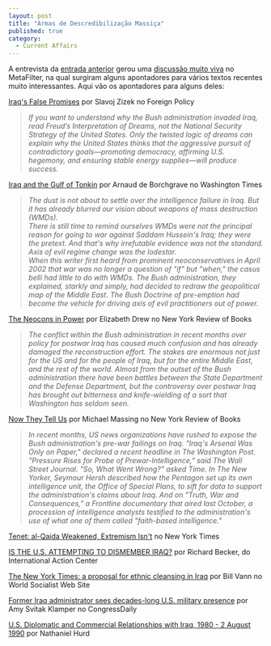 ```yaml
---
layout: post
title: "Armas de Descredibilização Massiça"
published: true
category:
  - Current Affairs
---
```

<p>A entrevista da <a href="http://olifante.blogs.com/covil/2004/02/office_of_speci.html">entrada anterior</a> gerou uma <a href="http://www.metafilter.com/mefi/31379">discussão muito viva</a> no MetaFilter, na qual surgiram alguns apontadores para vários textos recentes muito interessantes. Aqui vão os apontadores para alguns deles:</p>

<p><a href="http://www.foreignpolicy.com/story/cms.php?story_id=2442&print=1">Iraq's False Promises</a> por Slavoj Zizek no Foreign Policy<blockquote><cite>If you want to understand why the Bush administration invaded Iraq, read Freud’s Interpretation of Dreams, not the National Security Strategy of the United States. Only the twisted logic of dreams can explain why the United States thinks that the aggressive pursuit of contradictory goals—promoting democracy, affirming U.S. hegemony, and ensuring stable energy supplies—will produce success. </cite></blockquote><a href="http://www.washingtontimes.com/functions/print.php?StoryID=20040209-090308-2252r">Iraq and the Gulf of Tonkin</a> por Arnaud de Borchgrave no Washington Times<blockquote><cite>The dust is not about to settle over the intelligence failure in Iraq. But it has already blurred our vision about weapons of mass destruction (WMDs).<br />
There is still time to remind ourselves WMDs were not the principal reason for going to war against Saddam Hussein's Iraq; they were the pretext. And that's why irrefutable evidence was not the standard. Axis of evil regime change was the lodestar.<br />
When this writer first heard from prominent neoconservatives in April 2002 that war was no longer a question of "if" but "when," the casus belli had little to do with WMDs. The Bush administration, they explained, starkly and simply, had decided to redraw the geopolitical map of the Middle East. The Bush Doctrine of pre-emption had become the vehicle for driving axis of evil practitioners out of power. </cite></blockquote><a href="http://www.nybooks.com/articles/16378">The Neocons in Power</a> por Elizabeth Drew no New York Review of Books<blockquote><cite>The conflict within the Bush administration in recent months over policy for postwar Iraq has caused much confusion and has already damaged the reconstruction effort. The stakes are enormous not just for the US and for the people of Iraq, but for the entire Middle East, and the rest of the world. Almost from the outset of the Bush administration there have been battles between the State Department and the Defense Department, but the controversy over postwar Iraq has brought out bitterness and knife-wielding of a sort that Washington has seldom seen.</cite></blockquote><a href="http://www.nybooks.com/articles/16922">Now They Tell Us</a> por Michael Massing no New York Review of Books<blockquote><cite>In recent months, US news organizations have rushed to expose the Bush administration's pre-war failings on Iraq. "Iraq's Arsenal Was Only on Paper," declared a recent headline in The Washington Post. "Pressure Rises for Probe of Prewar-Intelligence," said The Wall Street Journal. "So, What Went Wrong?" asked Time. In The New Yorker, Seymour Hersh described how the Pentagon set up its own intelligence unit, the Office of Special Plans, to sift for data to support the administration's claims about Iraq. And on "Truth, War and Consequences," a Frontline documentary that aired last October, a procession of intelligence analysts testified to the administration's use of what one of them called "faith-based intelligence." </cite></blockquote><a href="http://www.nytimes.com/aponline/national/AP-Intelligence-Congress.html?ex=1393045200&en=be567b8188ada0b2&ei=5007&partner=USERLAND">Tenet: al-Qaida Weakened, Extremism Isn't</a> no New York Times</p>

<p><a href="http://www.iacenter.org/dismem.htm">IS THE U.S. ATTEMPTING TO DISMEMBER IRAQ?</a> por Richard Becker, do International Action Center</p>

<p><a href="http://www.wsws.org/articles/2003/nov2003/gelb-n26.shtml">The New York Times: a proposal for ethnic cleansing in Iraq</a> por Bill Vann no World Socialist Web Site</p>

<p><a href="http://www.govexec.com/news/index.cfm?mode=report2&articleid=27607&printerfriendlyVers=1&">  Former Iraq administrator sees decades-long U.S. military presence</a> por Amy Svitak Klamper no CongressDaily</p>

<p><a href="http://www.casi.org.uk/info/usdocs/usiraq80s90s.html">U.S. Diplomatic and Commercial Relationships with Iraq, 1980 - 2 August 1990</a> por Nathaniel Hurd</p>

